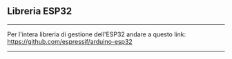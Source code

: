 ## Libreria ESP32 ##
_________________________________________________________________________________


Per l'intera libreria di gestione dell'ESP32 andare a questo link:
https://github.com/espressif/arduino-esp32

___________________________________________________________________________________

